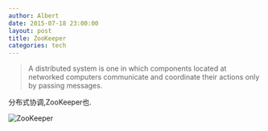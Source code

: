 ```yaml
---
author: Albert
date: 2015-07-18 23:00:00
layout: post
title: ZooKeeper
categories: tech
---
```


> A distributed system is one in which components located at networked computers
communicate and coordinate their actions only by passing messages. 

分布式协调,ZooKeeper也.

![ZooKeeper](http://atschx.b0.upaiyun.com/zookeeper/zk_logo_use.png) 


